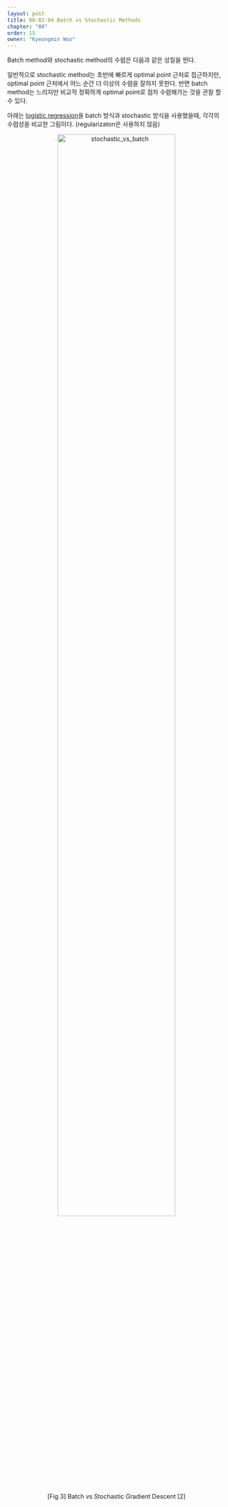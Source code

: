 ```yaml
---
layout: post
title: 08-02-04 Batch vs Stochastic Methods
chapter: "08"
order: 15
owner: "Kyeongmin Woo"
---
```


Batch method와 stochastic method의 수렴은 다음과 같은 성질을 띈다. 

일반적으로 stochastic method는 초반에 빠르게 optimal point 근처로 접근하지만, optimal point 근처에서 어느 순간 더 이상의 수렴을 잘하지 못한다. 반면 batch method는 느리지만 비교적 정확하게 optimal point로 점차 수렴해가는 것을 관찰 할 수 있다.

아래는 [logistic regression](https://en.wikipedia.org/wiki/Logistic_regression)을 batch 방식과 stochastic 방식을 사용했을때, 각각의 수렴성을 비교한 그림이다. (regularizaton은 사용하지 않음)

<figure class="image" style="align: center;">
<p align="center">
  <img src="{{ site.baseurl }}/img/chapter_img/chapter08/08_02_stochastic_vs_batch.png" alt="stochastic_vs_batch" width="80%" height="80%">
</p>
  <figcaption style="text-align: center;">[Fig 3] Batch vs Stochastic Gradient Descent [2]</figcaption>
</figure>
